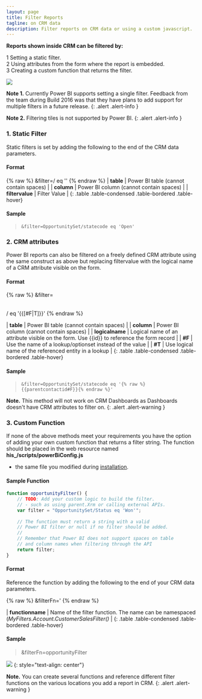 ```yaml
---
layout: page
title: Filter Reports
tagline: on CRM data
description: Filter reports on CRM data or using a custom javascript.
---
```


**Reports shown inside CRM can be filtered by:**

<span class="badge badge-info">1</span> Setting a static filter.   
<span class="badge badge-info">2</span> Using attributes from the form where the report is embedded.   
<span class="badge badge-info">3</span> Creating a custom function that returns the filter.   

[![]({{BASE_PATH}}/assets/images/v0.3/crm-config/crm-config-report-filter.png)]({{BASE_PATH}}/assets/images/v0.3/crm-config/crm-config-report-filter.png)


**Note 1.** Currently Power BI supports setting a single filter. Feedback from the team during Build 2016 was that they have plans to add support for multiple filters in a future release.
{: .alert .alert-info }

**Note 2.** Filtering  tiles is not supported by Power BI.
{: .alert .alert-info }

### 1. Static Filter
Static filters is set by adding the following to the end of the CRM data parameters.

#### Format
{% raw %}
    &filter=<table>/<column> eq '<filtervalue>'
{% endraw %}
| **table** | Power BI table (cannot contain spaces) |
| **column** | Power BI column (cannot contain spaces) |
| **filtervalue** | Filter Value  |
{: .table .table-condensed .table-bordered .table-hover}

#### Sample
   > `&filter=OpportunitySet/statecode eq 'Open'`

### 2. CRM attributes
Power BI reports can also be filtered on a freely defined CRM attribute using the same construct as above but replacing filtervalue with the logical name
of a CRM attribute visible on the form.

#### Format
{% raw %}
    &filter=<table>/<column> eq '{{<logicalname>[#F|T]}}'
{% endraw %}

| **table** | Power BI table (cannot contain spaces) |
| **column** | Power BI column (cannot contain spaces) |
| **logicalname** | Logical name of an attribute visible on the form. Use \{\{id\}\} to reference the form record |
| **#F** | Use the name of a lookup/optionset instead of the value |
| **#T** | Use logical name of the referenced entity in a lookup |
{: .table .table-condensed .table-bordered .table-hover}

#### Sample

   > `&filter=OpportunitySet/statecode eq '{% raw %}{{parentcontactid#F}}{% endraw %}'`

**Note.** This method will not work on CRM Dashboards as Dashboards doesn't have CRM attributes to filter on.
{: .alert .alert-warning }

### 3. Custom Function
If none of the above methods meet your requirements you have the option of adding your own custom function that returns a filter string. The function should be placed in the web resource named **his_/scripts/powerBiConfig.js**
- the same file you modified during [installation](install-solution.html).

#### Sample Function
```js
function opportunityFilter() {
    // TODO: Add your custom logic to build the filter. 
    // - such as using parent.Xrm or calling external APIs.
    var filter = "OpportunitySet/Status eq 'Won'";
        
    // The function must return a string with a valid 
    // Power BI filter or null if no filter should be added.
    //
    // Remember that Power BI does not support spaces on table
    // and column names when filtering through the API
    return filter;
}
```

#### Format

Reference the function by adding the following to the end of your CRM data parameters.

{% raw %}
    &filterFn=<functionname>'
{% endraw %}

| **functionname** | Name of the filter function. The name can be namespaced (*MyFilters.Account.CustomerSalesFilter()* |
{: .table .table-condensed .table-bordered .table-hover}

#### Sample

   > &filterFn=opportunityFilter

[![]({{BASE_PATH}}/assets/images/v0.3/crm-config/crm-config-filter-function.png)]({{BASE_PATH}}/assets/images/v0.3/crm-config/crm-config-filter-function.png)
{: style="text-align: center"}
<br/>

**Note.** You can create several functions and reference different filter functions on the various locations you add a report in CRM.
{: .alert .alert-warning }